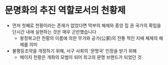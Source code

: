 # 문명화의 추진 역할로서의 천황제
- 먼저 첫째로 천황이라는 존재가 없었다면 막부의 해체와 중앙 집 권 국가의 확립을 단시간 내에 실현하는 것은 매우 곤란했습니다
	- 왕정복고란 천황의 이름에 의한 무가와 공가(公家)의 전통 적인 지배 체제의 해체를 의미
- 불평등조약을 개정하기 위해, 서구 사회의 '문명국' 인정을 받기 위해
	- 메이지 천황은 개화의 모범이 되어 최고의 문명 브랜드가 되었던 것
